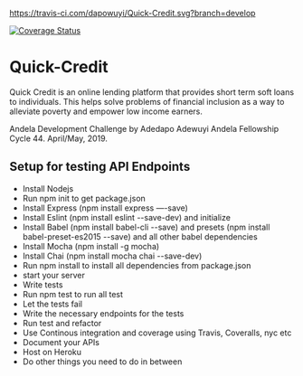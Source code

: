 https://travis-ci.com/dapowuyi/Quick-Credit.svg?branch=develop

[![Coverage Status](https://coveralls.io/repos/github/dapowuyi/Quick-Credit/badge.svg?branch=develop)](https://coveralls.io/github/dapowuyi/Quick-Credit?branch=develop)

# Quick-Credit
Quick Credit is an online lending platform that provides short term soft loans to individuals. This helps solve problems of financial inclusion as a way to alleviate poverty and empower low income earners. 

Andela Development Challenge by Adedapo Adewuyi Andela Fellowship Cycle 44. April/May, 2019. 


## Setup for  testing API Endpoints
- Install Nodejs
- Run npm init to get package.json
- Install Express (npm install express —-save)
- Install Eslint (npm install eslint --save-dev) and initialize
- Install Babel (npm install babel-cli --save) and presets (npm install babel-preset-es2015 --save) and all other babel dependencies
- Install Mocha (npm install -g mocha)
- Install Chai (npm install mocha chai --save-dev)
- Run npm install to install all dependencies from package.json
- start your server
- Write tests
- Run npm test to run all test
- Let the tests fail
- Write the necessary endpoints for the tests
- Run test and refactor
- Use Continous integration and coverage using Travis, Coveralls, nyc etc
- Document your APIs
- Host on Heroku
- Do other things you need to do in between 

